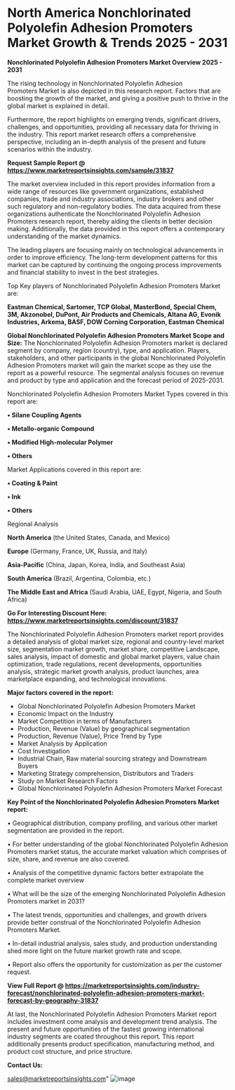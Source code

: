  # North America Nonchlorinated Polyolefin Adhesion Promoters Market Growth & Trends 2025 - 2031

<Strong> Nonchlorinated Polyolefin Adhesion Promoters Market Overview 2025 - 2031</strong>

The rising technology in Nonchlorinated Polyolefin Adhesion Promoters Market is also depicted in this research report. Factors that are boosting the growth of the market, and giving a positive push to thrive in the global market is explained in detail.

Furthermore, the report highlights on emerging trends, significant drivers, challenges, and opportunities, providing all necessary data for thriving in the industry. This report market research offers a comprehensive perspective, including an in-depth analysis of the present and future scenarios within the industry.

<strong>Request Sample Report @ <a href=https://www.marketreportsinsights.com/sample/31837>https://www.marketreportsinsights.com/sample/31837</a></strong>

The market overview included in this report provides information from a wide range of resources like government organizations, established companies, trade and industry associations, industry brokers and other such regulatory and non-regulatory bodies. The data acquired from these organizations authenticate the Nonchlorinated Polyolefin Adhesion Promoters research report, thereby aiding the clients in better decision making. Additionally, the data provided in this report offers a contemporary understanding of the market dynamics.

The leading players are focusing mainly on technological advancements in order to improve efficiency. The long-term development patterns for this market can be captured by continuing the ongoing process improvements and financial stability to invest in the best strategies.

Top Key players of Nonchlorinated Polyolefin Adhesion Promoters Market are:

<strong>Eastman Chemical, Sartomer, TCP Global, MasterBond, Special Chem, 3M, Akzonobel, DuPont, Air Products and Chemicals, Altana AG, Evonik Industries, Arkema, BASF, DOW Corning Corporation, Eastman Chemical</strong>

<strong><b>Global Nonchlorinated Polyolefin Adhesion Promoters Market Scope and Size:</b></strong>
The Nonchlorinated Polyolefin Adhesion Promoters market is declared segment by company, region (country), type, and application. Players, stakeholders, and other participants in the global Nonchlorinated Polyolefin Adhesion Promoters market will gain the market scope as they use the report as a powerful resource. The segmental analysis focuses on revenue and product by type and application and the forecast period of 2025-2031.

Nonchlorinated Polyolefin Adhesion Promoters Market Types covered in this report are:

<strong>• Silane Coupling Agents

• Metallo-organic Compound

• Modified High-molecular Polymer

• Others</strong>

Market Applications covered in this report are:

<strong>• Coating & Paint

• Ink

• Others</strong> 

Regional Analysis

<strong>North America</strong> (the United States, Canada, and Mexico)

<strong>Europe</strong> (Germany, France, UK, Russia, and Italy)

<strong>Asia-Pacific</strong> (China, Japan, Korea, India, and Southeast Asia)

<strong>South America</strong> (Brazil, Argentina, Colombia, etc.)

<strong>The Middle East and Africa</strong> (Saudi Arabia, UAE, Egypt, Nigeria, and South Africa)

<strong>Go For Interesting Discount Here: <a href=https://www.marketreportsinsights.com/discount/31837>https://www.marketreportsinsights.com/discount/31837</a></strong>

The Nonchlorinated Polyolefin Adhesion Promoters market report provides a detailed analysis of global market size, regional and country-level market size, segmentation market growth, market share, competitive Landscape, sales analysis, impact of domestic and global market players, value chain optimization, trade regulations, recent developments, opportunities analysis, strategic market growth analysis, product launches, area marketplace expanding, and technological innovations.

<strong><b>Major factors covered in the report:</b></strong>
<ul>
  <li>Global Nonchlorinated Polyolefin Adhesion Promoters Market </li>
  <li>Economic Impact on the Industry</li>
  <li>Market Competition in terms of Manufacturers</li>
  <li>Production, Revenue (Value) by geographical segmentation</li>
  <li>Production, Revenue (Value), Price Trend by Type</li>
  <li>Market Analysis by Application</li>
  <li>Cost Investigation</li>
  <li>Industrial Chain, Raw material sourcing strategy and Downstream Buyers</li>
  <li>Marketing Strategy comprehension, Distributors and Traders</li>
  <li>Study on Market Research Factors</li>
  <li>Global Nonchlorinated Polyolefin Adhesion Promoters Market Forecast</li>
</ul>

<strong><b>Key Point of the Nonchlorinated Polyolefin Adhesion Promoters Market report:</b></strong>

• Geographical distribution, company profiling, and various other market segmentation are provided in the report.

• For better understanding of the global Nonchlorinated Polyolefin Adhesion Promoters market status, the accurate market valuation which comprises of size, share, and revenue are also covered.

• Analysis of the competitive dynamic factors better extrapolate the complete market overview

• What will be the size of the emerging Nonchlorinated Polyolefin Adhesion Promoters market in 2031?

• The latest trends, opportunities and challenges, and growth drivers provide better construal of the Nonchlorinated Polyolefin Adhesion Promoters Market.

• In-detail industrial analysis, sales study, and production understanding shed more light on the future market growth rate and scope.

• Report also offers the opportunity for customization as per the customer request.

<strong><b>View Full Report @ <a href=https://marketreportsinsights.com/industry-forecast/nonchlorinated-polyolefin-adhesion-promoters-market-forecast-by-geography-31837>https://marketreportsinsights.com/industry-forecast/nonchlorinated-polyolefin-adhesion-promoters-market-forecast-by-geography-31837</a></b></strong>


At last, the Nonchlorinated Polyolefin Adhesion Promoters Market report includes investment come analysis and development trend analysis. The present and future opportunities of the fastest growing international industry segments are coated throughout this report. This report additionally presents product specification, manufacturing method, and product cost structure, and price structure.

<strong>Contact Us:</strong>

sales@marketreportsinsights.com"
![image](https://github.com/user-attachments/assets/37e473f5-9ad6-4fc0-93b8-ed9a8988bfc9)
